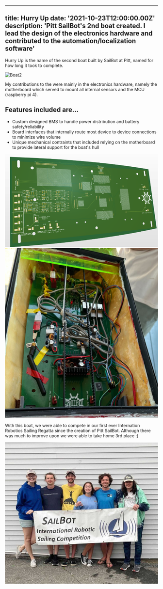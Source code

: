 ---
title: Hurry Up
date: '2021-10-23T12:00:00.00Z'
description: 'Pitt SailBot's 2nd boat created. I lead the design of the electronics hardware and contributed to the automation/localization software'
--

Hurry Up is the name of the second boat built by SailBot at Pitt, named for how long it took to complete. 

![Boat2](./boat2.PNG)

My contributions to the were mainly in the electronics hardware, namely the motherboard which served to mount all internal sensors and the MCU (raspberry pi 4). 
## Features included are...
- Custom designed BMS to handle power distribution and battery safety/reliability
- Board interfaces that internally route most device to device connections to minimize wire volume
- Unique mechanical contraints that included relying on the motherboard to provide lateral support for the boat's hull

![CADMOTHER](./CADMOTHER.PNG) 
![WiredMOTHER](./WiredMOTHER.PNG)

With this boat, we were able to compete in our first ever Internation Robotics Sailing Regatta since the creation of Pitt SailBot. Although there was much to improve upon we were able to take home 3rd place :)

![boyz](./boyz.PNG)